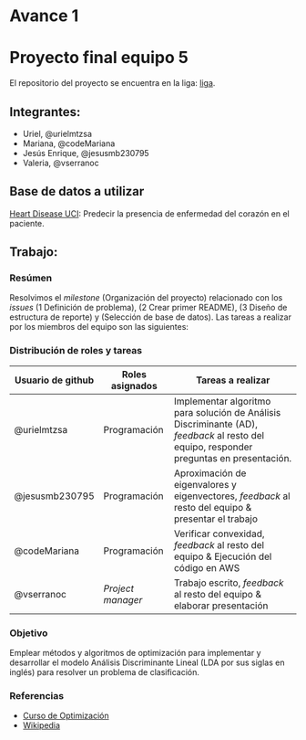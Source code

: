 # Avance 1

# Proyecto final equipo 5

El repositorio del proyecto se encuentra en la liga: [liga](https://github.com/vserranoc/proyecto-final-equipo-5).

## Integrantes:

* Uriel, @urielmtzsa
* Mariana, @codeMariana
* Jesús Enrique, @jesusmb230795
* Valeria, @vserranoc

## Base de datos a utilizar
 [Heart Disease UCI](https://www.kaggle.com/ronitf/heart-disease-uci): Predecir la presencia de enfermedad del corazón en el paciente. 

## Trabajo: 

### Resúmen

Resolvimos el *milestone* (Organización del proyecto) relacionado con los *issues* (1 Definición de problema), (2 Crear primer README), (3 Diseño de estructura de reporte) y (Selección de base de datos). 
Las tareas a realizar por los miembros del equipo son las siguientes:

### Distribución de roles y tareas

| Usuario de github     | Roles asignados               | Tareas a realizar |
| ------------------ | ------------ |------------ |
| @urielmtzsa | Programación |  Implementar algoritmo para solución de Análisis Discriminante (AD), *feedback* al resto del equipo, responder preguntas en presentación. 
| @jesusmb230795| Programación | Aproximación de eigenvalores y eigenvectores, *feedback* al resto del equipo & presentar el trabajo
| @codeMariana | Programación  | Verificar convexidad, *feedback* al resto del equipo & Ejecución del código en AWS
| @vserranoc  | *Project manager*  | Trabajo escrito, *feedback* al resto del equipo & elaborar presentación


### Objetivo 

Emplear métodos y algoritmos de optimización para implementar y desarrollar el modelo Análisis Discriminante Lineal (LDA por sus siglas en inglés) para resolver un problema de clasificación.

### Referencias

* [Curso de Optimización](https://github.com/ITAM-DS/analisis-numerico-computo-cientifico)
* [Wikipedia](https://es.wikipedia.org/wiki/An%C3%A1lisis_discriminante_lineal)

